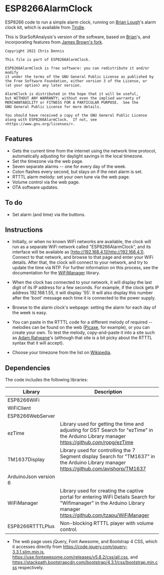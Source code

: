 # ESP8266AlarmClock

ESP8266 code to run a simple alarm clock, running on [Brian Lough](http://blough.ie/bac/)'s
alarm clock kit, which is available from [Tindie](https://www.tindie.com/products/brianlough/blough-alarm-clock-shield-for-wemos-d1-mini/).

This is StarSoftAnalysis's version of the software, based on [Brian](https://github.com/witnessmenow/arduino-alarm-clock)'s, and incorporating
features from [James Brown's fork](https://github.com/jbrown123/arduino-alarm-clock).

    Copyright 2021 Chris Dennis

    This file is part of ESP8266AlarmClock.

    ESP8266AlarmClock is free software: you can redistribute it and/or modify
    it under the terms of the GNU General Public License as published by
    the Free Software Foundation, either version 3 of the License, or
    (at your option) any later version.

    AlarmClock is distributed in the hope that it will be useful,
    but WITHOUT ANY WARRANTY; without even the implied warranty of
    MERCHANTABILITY or FITNESS FOR A PARTICULAR PURPOSE.  See the
    GNU General Public License for more details.

    You should have received a copy of the GNU General Public License
    along with ESP8266AlarmClock.  If not, see <https://www.gnu.org/licenses/>.

## Features

* Gets the current time from the internet using the network time protocol, automatically adjusting for daylight savings in the local timezone.
* Set the timezone via the web page.
* Seven separate alarms -- one for every day of the week.
* Colon flashes every second, but stays on if the next alarm is set.
* RTTTL alarm melody: set your own tune via the web page.
* Volume control via the web page.
* OTA software updates.

## To do

* Set alarm (and time) via the buttons.

## Instructions

* Initially, or when no known WiFi networks are available, the clock will run as a separate WiFi network called
"ESP8266AlarmClock", and 
its interface will be available as [http://192.168.4.1](http://192.168.4.1).
Connect to that network, and browse to that page and enter your WiFi details.  After that, the clock
will connect to your network, and try to update the time via NTP.
For further information on this process, see the documentation for the [WiFiManager](https://github.com/tzapu/WiFiManager) library.

* When the clock has connected to your network, it will display the last digit of its IP address for a few seconds.
For example, if the clock gets IP address 192.168.1.55, it will display '55'.  It will also display this number
after the 'boot' message each time it is connected to the power supply.

* Browse to the alarm clock's webpage: setting the alarm for each day of the week is easy.

* You can paste in the RTTTL code for a different melody of required -- melodies can be found
on the web ([Picaxe](https://picaxe.com/rtttl-ringtones-for-tune-command/), for example), or you can create your own.
To test the melody, copy-and-paste it into a site such as [Adam Rahwane](https://adamonsoon.github.io/rtttl-play/)'s
(although that site is a bit picky about the RTTTL syntax that it will accept).

* Choose your timezone from the list on [Wikipedia](https://en.wikipedia.org/wiki/List_of_tz_database_time_zones).

## Dependencies

The code includes the following libraries:

| Library | Description |
| ------- | ----------- |
| ESP8266WiFi ||
| WiFiClient ||
| ESP8266WebServer ||
| ezTime | Library used for getting the time and adjusting for DST Search for "ezTime" in the Arduino Library manager https://github.com/ropg/ezTime |
| TM1637Display | Library used for controlling the 7 Segment display Search for "TM1637" in the Arduino Library manager https://github.com/avishorp/TM1637 |
| ArduinoJson version 6 ||
| WiFiManager | Library used for creating the captive portal for entering WiFi Details Search for "Wifimanager" in the Arduino Library manager https://github.com/tzapu/WiFiManager |
| ESP8266RTTTLPlus | Non-blocking RTTTL player with volume control. |


* The web page uses jQuery, Font Awesome, and Bootstrap 4 CSS, which it accesses directly from 
https://code.jquery.com/jquery-3.3.1.slim.min.js,
https://use.fontawesome.com/releases/v5.8.2/css/all.css, and 
https://stackpath.bootstrapcdn.com/bootstrap/4.3.1/css/bootstrap.min.css respectively.



